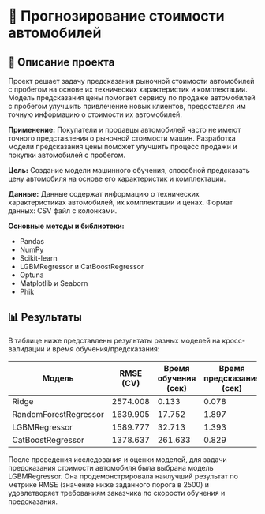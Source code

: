 # 🚗 Прогнозирование стоимости автомобилей

## 📝 Описание проекта

Проект решает задачу предсказания рыночной стоимости автомобилей с пробегом на основе их технических характеристик и комплектации. Модель предсказания цены помогает сервису по продаже автомобилей с пробегом улучшить привлечение новых клиентов, предоставляя им точную информацию о стоимости их автомобилей.

**Применение:**
Покупатели и продавцы автомобилей часто не имеют точного представления о рыночной стоимости машин. Разработка модели предсказания цены поможет улучшить процесс продажи и покупки автомобилей с пробегом.

**Цель:**
Создание модели машинного обучения, способной предсказать цену автомобиля на основе его характеристик и комплектации.

**Данные:**
Данные содержат информацию о технических характеристиках автомобилей, их комплектации и ценах. Формат данных: CSV файл с колонками.

**Основные методы и библиотеки:**
- Pandas
- NumPy
- Scikit-learn
- LGBMRegressor и CatBoostRegressor
- Optuna
- Matplotlib и Seaborn
- Phik

## 📊 Результаты

В таблице ниже представлены результаты разных моделей на кросс-валидации и время обучения/предсказания:

| Модель               | RMSE (CV)    | Время обучения (сек) | Время предсказания (сек) |
| -------------------- | ------------ | --------------------- | ------------------------ |
| Ridge                | 2574.008     | 0.133                 | 0.078                    |
| RandomForestRegressor| 1639.905     | 17.752                | 1.897                    |
| LGBMRegressor        | 1589.777     | 32.713                | 1.393                    |
| CatBoostRegressor    | 1378.637     | 261.633               | 0.829                    |

После проведения исследования и оценки моделей, для задачи предсказания стоимости автомобиля была выбрана модель LGBMRegressor. Она продемонстрировала наилучший результат по метрике RMSE (значение ниже заданного порога в 2500) и удовлетворяет требованиям заказчика по скорости обучения и предсказания.
